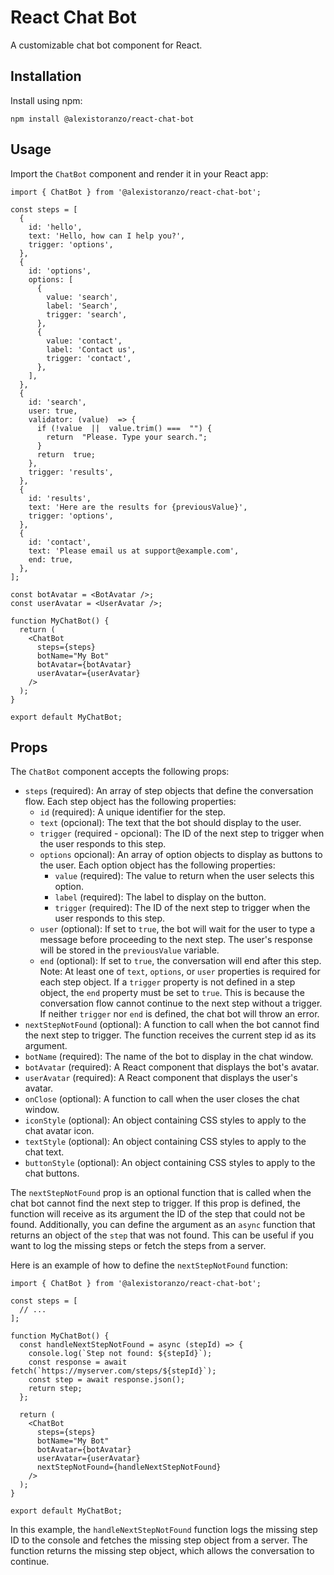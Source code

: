 # React Chat Bot

A customizable chat bot component for React.

## Installation

Install using npm:

`npm install @alexistoranzo/react-chat-bot` 

## Usage

Import the `ChatBot` component and render it in your React app:

```
import { ChatBot } from '@alexistoranzo/react-chat-bot';

const steps = [
  {
    id: 'hello',
    text: 'Hello, how can I help you?',
    trigger: 'options',
  },
  {
    id: 'options',
    options: [
      {
        value: 'search',
        label: 'Search',
        trigger: 'search',
      },
      {
        value: 'contact',
        label: 'Contact us',
        trigger: 'contact',
      },
    ],
  },
  {
    id: 'search',
    user: true,
    validator: (value)  => {
      if (!value  ||  value.trim() ===  "") {
        return  "Please. Type your search.";
      }
      return  true;
    },
    trigger: 'results',
  },
  {
    id: 'results',
    text: 'Here are the results for {previousValue}',
    trigger: 'options',
  },
  {
    id: 'contact',
    text: 'Please email us at support@example.com',
    end: true,
  },
];

const botAvatar = <BotAvatar />;
const userAvatar = <UserAvatar />;

function MyChatBot() {
  return (
    <ChatBot
      steps={steps}
      botName="My Bot"
      botAvatar={botAvatar}
      userAvatar={userAvatar}
    />
  );
}

export default MyChatBot;
```

## Props

The `ChatBot` component accepts the following props:

-   `steps` (required): An array of step objects that define the conversation flow. Each step object has the following properties:
    -   `id` (required): A unique identifier for the step.
    -   `text` (opcional): The text that the bot should display to the user.
    -   `trigger` (required - opcional): The ID of the next step to trigger when the user responds to this step.
    -   `options` opcional): An array of option objects to display as buttons to the user. Each option object has the following properties:
        -   `value` (required): The value to return when the user selects this option.
        -   `label` (required): The label to display on the button.
        -   `trigger` (required): The ID of the next step to trigger when the user responds to this step.
    -   `user` (optional): If set to `true`, the bot will wait for the user to type a message before proceeding to the next step. The user's response will be stored in the `previousValue` variable.
    -   `end` (optional): If set to `true`, the conversation will end after this step.
Note: At least one of `text`, `options`, or `user` properties is required for each step object. If a `trigger` property is not defined in a step object, the `end` property must be set to `true`. This is because the conversation flow cannot continue to the next step without a trigger. If neither `trigger` nor `end` is defined, the chat bot will throw an error.
-   `nextStepNotFound` (optional): A function to call when the bot cannot find the next step to trigger. The function receives the current step id as its argument. 
-   `botName` (required): The name of the bot to display in the chat window.
-   `botAvatar` (required): A React component that displays the bot's avatar.
-   `userAvatar` (required): A React component that displays the user's avatar.
-   `onClose` (optional): A function to call when the user closes the chat window.
-   `iconStyle` (optional): An object containing CSS styles to apply to the chat avatar icon.
-   `textStyle` (optional): An object containing CSS styles to apply to the chat text.
-   `buttonStyle` (optional): An object containing CSS styles to apply to the chat buttons.

The `nextStepNotFound` prop is an optional function that is called when the chat bot cannot find the next step to trigger. If this prop is defined, the function will receive as its argument the ID of the step that could not be found. Additionally, you can define the argument as an `async` function that returns an object of the `step` that was not found. This can be useful if you want to log the missing steps or fetch the steps from a server.

Here is an example of how to define the `nextStepNotFound` function:

```
import { ChatBot } from '@alexistoranzo/react-chat-bot';

const steps = [
  // ...
];

function MyChatBot() {
  const handleNextStepNotFound = async (stepId) => {
    console.log(`Step not found: ${stepId}`);
    const response = await fetch(`https://myserver.com/steps/${stepId}`);
    const step = await response.json();
    return step;
  };

  return (
    <ChatBot
      steps={steps}
      botName="My Bot"
      botAvatar={botAvatar}
      userAvatar={userAvatar}
      nextStepNotFound={handleNextStepNotFound}
    />
  );
}

export default MyChatBot;
``` 

In this example, the `handleNextStepNotFound` function logs the missing step ID to the console and fetches the missing step object from a server. The function returns the missing step object, which allows the conversation to continue.